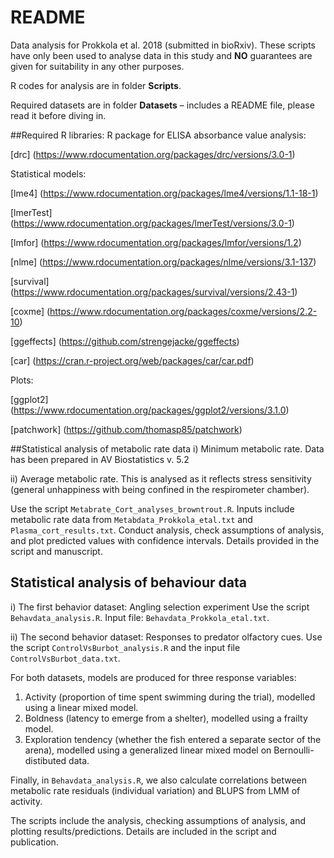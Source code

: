 # README

Data analysis for Prokkola et al. 2018 (submitted in bioRxiv).
These scripts have only been used to analyse data in this study and **NO** guarantees are given for suitability in any other purposes.

R codes for analysis are in folder **Scripts**.

Required datasets are in folder **Datasets** – includes a README file, please read it before diving in.

##Required R libraries:
R package for ELISA absorbance value analysis:

[drc] (https://www.rdocumentation.org/packages/drc/versions/3.0-1)

Statistical models:

[lme4] (https://www.rdocumentation.org/packages/lme4/versions/1.1-18-1)

[lmerTest] (https://www.rdocumentation.org/packages/lmerTest/versions/3.0-1)

[lmfor] (https://www.rdocumentation.org/packages/lmfor/versions/1.2)

[nlme] (https://www.rdocumentation.org/packages/nlme/versions/3.1-137) 

[survival] (https://www.rdocumentation.org/packages/survival/versions/2.43-1)

[coxme] (https://www.rdocumentation.org/packages/coxme/versions/2.2-10)

[ggeffects] (https://github.com/strengejacke/ggeffects)

[car] (https://cran.r-project.org/web/packages/car/car.pdf)

Plots: 

[ggplot2] (https://www.rdocumentation.org/packages/ggplot2/versions/3.1.0)

[patchwork] (https://github.com/thomasp85/patchwork)


##Statistical analysis of metabolic rate data 
i)	Minimum metabolic rate. Data has been prepared in AV Biostatistics v. 5.2 

ii)	Average metabolic rate. This is analysed as it reflects stress sensitivity (general unhappiness with being confined in the respirometer chamber).

Use the script `Metabrate_Cort_analyses_browntrout.R`. Inputs include metabolic rate data from `Metabdata_Prokkola_etal.txt` and `Plasma_cort_results.txt`. Conduct analysis, check assumptions of analysis, and plot predicted values with confidence intervals. Details provided in the script and manuscript.
##	Statistical analysis of behaviour data
i)	The first behavior dataset: Angling selection experiment
Use the script `Behavdata_analysis.R`. Input file: `Behavdata_Prokkola_etal.txt`.

ii)	The second behavior dataset: Responses to predator olfactory cues. Use the script `ControlVsBurbot_analysis.R` and the input file `ControlVsBurbot_data.txt`. 

For both datasets, models are produced for three response variables: 

1. Activity (proportion of time spent swimming during the trial), modelled using a linear mixed model.
2. Boldness (latency to emerge from a shelter), modelled using a frailty model.
3. Exploration tendency (whether the fish entered a separate sector of the arena), modelled using a generalized linear mixed model on Bernoulli-distibuted data.

Finally, in `Behavdata_analysis.R`, we also calculate correlations between metabolic rate residuals (individual variation) and BLUPS from LMM of activity.

The scripts include the analysis, checking assumptions of analysis, and plotting results/predictions. Details are included in the script and publication.

